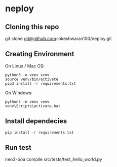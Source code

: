 # neploy

## Cloning this repo
git clone git@github.com:lokeshwaran100/neploy.git

## Creating Environment
On Linux / Mac OS:  
```
python3 -m venv venv
source venv/bin/activate
pip3 install -r requirements.txt
```

On Windows:
```
python3 -m venv venv
venv\Scripts\activate.bat
```

## Install dependecies
```
pip install -r requirements.txt 
```

## Run test
neo3-boa compile src/tests/test_hello_world.py
